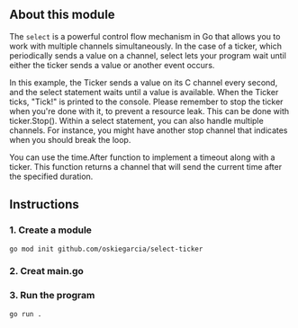 ## About this module

The `select` is a powerful control flow mechanism in Go that allows you to work with multiple channels simultaneously. 
In the case of a ticker, which periodically sends a value on a channel, select lets your program wait until either the 
ticker sends a value or another event occurs.

In this example, the Ticker sends a value on its C channel every second, and the select statement waits until a value is
available. When the Ticker ticks, "Tick!" is printed to the console.
Please remember to stop the ticker when you're done with it, to prevent a resource leak. This can be done with 
ticker.Stop(). Within a select statement, you can also handle multiple channels. For instance, you might have another 
stop channel that indicates when you should break the loop.

You can use the time.After function to implement a timeout along with a ticker. This function returns a channel 
that will send the current time after the specified duration.

## Instructions

### 1. Create a module
```shell
go mod init github.com/oskiegarcia/select-ticker
```

### 2. Creat main.go

### 3. Run the program
```shell
go run .
```



